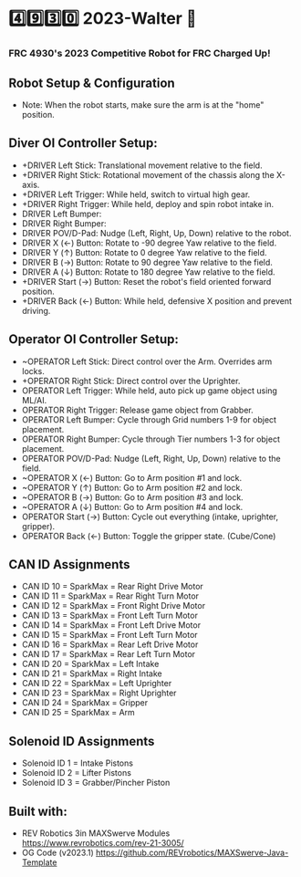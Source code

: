 # :four::nine::three::zero: 2023-Walter :robot:

### FRC 4930's 2023 Competitive Robot for FRC Charged Up!

## Robot Setup & Configuration
* Note: When the robot starts, make sure the arm is at the "home" position.

## Diver OI Controller Setup:
* +DRIVER Left Stick: Translational movement relative to the field.
* +DRIVER Right Stick: Rotational movement of the chassis along the X-axis.
* +DRIVER Left Trigger: While held, switch to virtual high gear.
* +DRIVER Right Trigger: While held, deploy and spin robot intake in.
* DRIVER Left Bumper:
* DRIVER Right Bumper:
* DRIVER POV/D-Pad: Nudge (Left, Right, Up, Down) relative to the robot.
* DRIVER X (←) Button: Rotate to -90 degree Yaw relative to the field.
* DRIVER Y (↑) Button: Rotate to 0 degree Yaw relative to the field.
* DRIVER B (→) Button: Rotate to 90 degree Yaw relative to the field.
* DRIVER A (↓) Button: Rotate to 180 degree Yaw relative to the field.
* +DRIVER Start (→) Button: Reset the robot's field oriented forward position.
* +DRIVER Back (←) Button: While held, defensive X position and prevent driving.

## Operator OI Controller Setup:
* ~OPERATOR Left Stick: Direct control over the Arm. Overrides arm locks.
* +OPERATOR Right Stick: Direct control over the Uprighter.
* OPERATOR Left Trigger: While held, auto pick up game object using ML/AI.
* OPERATOR Right Trigger: Release game object from Grabber.
* OPERATOR Left Bumper: Cycle through Grid numbers 1-9 for object placement.
* OPERATOR Right Bumper: Cycle through Tier numbers 1-3 for object placement.
* OPERATOR POV/D-Pad: Nudge (Left, Right, Up, Down) relative to the field.
* ~OPERATOR X (←) Button: Go to Arm position #1 and lock.
* ~OPERATOR Y (↑) Button: Go to Arm position #2 and lock.
* ~OPERATOR B (→) Button: Go to Arm position #3 and lock.
* ~OPERATOR A (↓) Button: Go to Arm position #4 and lock.
* OPERATOR Start (→) Button: Cycle out everything (intake, uprighter, gripper).
* OPERATOR Back (←) Button: Toggle the gripper state. (Cube/Cone)

## CAN ID Assignments
* CAN ID 10 = SparkMax = Rear Right Drive Motor
* CAN ID 11 = SparkMax = Rear Right Turn Motor
* CAN ID 12 = SparkMax = Front Right Drive Motor
* CAN ID 13 = SparkMax = Front Left Turn Motor
* CAN ID 14 = SparkMax = Front Left Drive Motor
* CAN ID 15 = SparkMax = Front Left Turn Motor
* CAN ID 16 = SparkMax = Rear Left Drive Motor
* CAN ID 17 = SparkMax = Rear Left Turn Motor
* CAN ID 20 = SparkMax = Left Intake
* CAN ID 21 = SparkMax = Right Intake
* CAN ID 22 = SparkMax = Left Uprighter
* CAN ID 23 = SparkMax = Right Uprighter
* CAN ID 24 = SparkMax = Gripper
* CAN ID 25 = SparkMax = Arm

## Solenoid ID Assignments
* Solenoid ID 1 = Intake Pistons
* Solenoid ID 2 = Lifter Pistons
* Solenoid ID 3 = Grabber/Pincher Piston

## Built with:
* REV Robotics 3in MAXSwerve Modules https://www.revrobotics.com/rev-21-3005/
* OG Code (v2023.1) https://github.com/REVrobotics/MAXSwerve-Java-Template
